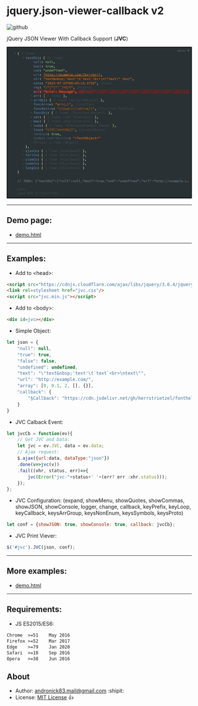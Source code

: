 # jquery.json-viewer-callback v2

![github](https://img.shields.io/github/license/andronick83/jquery.json-viewer-callback)

jQuery JSON Viewer With Callback Support (**JVC**)

![Screenshot](demo-screenshot.png)

<hr>

## Demo page:
- [demo.html](https://andronick83.github.io/jquery.json-viewer-callback/demo.html)

<hr>

## Examples:
- Add to \<head\>:
```html
<script src="https://cdnjs.cloudflare.com/ajax/libs/jquery/3.6.4/jquery.min.js"></script>
<link rel=stylesheet href="jvc.css"/>
<script src="jvc.min.js"></script>
```

- Add to \<body\>:
```html
<div id=jvc></div>
```

- Simple Object:
```JavaScript
let json = {
	"null": null,
	"true": true,
	"false": false,
	"undefined": undefined,
	"text": "\"text&nbsp;'text'\t`text`<br>\ntext\"",
	"url": "http://example.com/",
	"array": [0, 0.1, 2, [], {}],
	"callback": {
		"§Callback": "https://cdn.jsdelivr.net/gh/herrstrietzel/fonthelpers@main/json/gfontsAPI.json"
	}
}
```

- JVC Calback Event:
```JavaScript
let jvcCb = function(ev){
	// Get JVC and Data:
	let jvc = ev.JVC, data = ev.data;
	// Ajax request:
	$.ajax({url:data, dataType:"json"})
	.done(v=>jvc(v))
	.fail((xhr, status, err)=>{
		jvc(Error("jvc-"+status+' '+(err? err :xhr.status)));
	});
};
```

- JVC Configuration: (expand, showMenu, showQuotes, showCommas, showJSON, showConsole, logger, change, callback, keyPrefix, keyLoop, keyCallback, keysArrGroup, keysNonEnum, keysSymbols, keysProto)
```JavaScript
let conf = {showJSON: true, showConsole: true, callback: jvcCb};
```

- JVC Print Viever:
```JavaScript
$('#jvc').JVC(json, conf);
```

<hr>

## More examples:
- [demo.html](https://github.com/andronick83/jquery.json-viewer-callback/blob/main/demo.html)

<hr>

## Requirements:
- JS ES2015/ES6:
```
Chrome	>=51	May 2016
Firefox	>=52	Mar 2017
Edge	>=79	Jan 2020
Safari	>=10	Sep 2016
Opera	>=38	Jun 2016
```

## About
- Author: [andronick83.mail@gmail.com](mailto:andronick.mail@gmail.com) :shipit:
- License: [MIT License](http://opensource.org/licenses/MIT) :+1:
